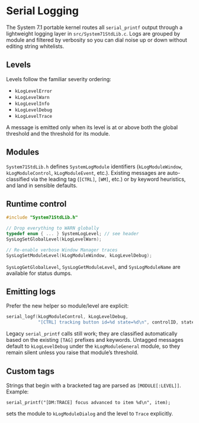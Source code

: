 # Serial Logging

The System 7.1 portable kernel routes all `serial_printf` output through a lightweight logging layer in `src/System71StdLib.c`. Logs are grouped by module and filtered by verbosity so you can dial noise up or down without editing string whitelists.

## Levels

Levels follow the familiar severity ordering:
- `kLogLevelError`
- `kLogLevelWarn`
- `kLogLevelInfo`
- `kLogLevelDebug`
- `kLogLevelTrace`

A message is emitted only when its level is at or above both the global threshold and the threshold for its module.

## Modules

`System71StdLib.h` defines `SystemLogModule` identifiers (`kLogModuleWindow`, `kLogModuleControl`, `kLogModuleEvent`, etc.). Existing messages are auto-classified via the leading tag (`[CTRL]`, `[WM]`, etc.) or by keyword heuristics, and land in sensible defaults.

## Runtime control

```c
#include "System71StdLib.h"

// Drop everything to WARN globally
typedef enum { ... } SystemLogLevel; // see header
SysLogSetGlobalLevel(kLogLevelWarn);

// Re-enable verbose Window Manager traces
SysLogSetModuleLevel(kLogModuleWindow, kLogLevelDebug);
```

`SysLogGetGlobalLevel`, `SysLogGetModuleLevel`, and `SysLogModuleName` are available for status dumps.

## Emitting logs

Prefer the new helper so module/level are explicit:

```c
serial_logf(kLogModuleControl, kLogLevelDebug,
            "[CTRL] tracking button id=%d state=%d\n", controlID, state);
```

Legacy `serial_printf` calls still work; they are classified automatically based on the existing `[TAG]` prefixes and keywords. Untagged messages default to `kLogLevelDebug` under the `kLogModuleGeneral` module, so they remain silent unless you raise that module’s threshold.

## Custom tags

Strings that begin with a bracketed tag are parsed as `[MODULE[:LEVEL]]`. Example:

```
serial_printf("[DM:TRACE] focus advanced to item %d\n", item);
```

sets the module to `kLogModuleDialog` and the level to `Trace` explicitly.
